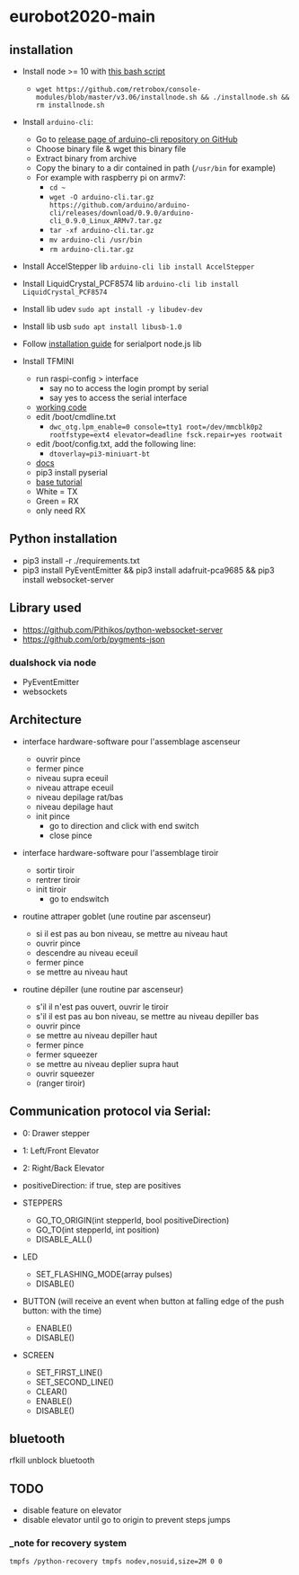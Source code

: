 # eurobot2020-main

## installation

- Install node >= 10 with [this bash script](https://github.com/retrobox/console-modules/blob/master/v3.06/installnode.sh)
    - `wget https://github.com/retrobox/console-modules/blob/master/v3.06/installnode.sh && ./installnode.sh && rm installnode.sh`
- Install `arduino-cli`:
    - Go to [release page of arduino-cli repository on GitHub](https://github.com/arduino/arduino-cli/releases)
    - Choose binary file & wget this binary file
    - Extract binary from archive
    - Copy the binary to a dir contained in path (`/usr/bin` for example)
    - For example with raspberry pi on armv7:
        - `cd ~`
        - `wget -O arduino-cli.tar.gz https://github.com/arduino/arduino-cli/releases/download/0.9.0/arduino-cli_0.9.0_Linux_ARMv7.tar.gz`
        - `tar -xf arduino-cli.tar.gz`
        - `mv arduino-cli /usr/bin`
        - `rm arduino-cli.tar.gz`
- Install AccelStepper lib `arduino-cli lib install AccelStepper`
- Install LiquidCrystal_PCF8574 lib `arduino-cli lib install LiquidCrystal_PCF8574`
- Install lib udev `sudo apt install -y libudev-dev`
- Install lib usb `sudo apt install libusb-1.0`
- Follow [installation guide](https://serialport.io/docs/guide-installation#raspberry-pi-linux) for serialport node.js lib 

- Install TFMINI
    - run raspi-config > interface
        - say no to access the login prompt by serial
        - say yes to access the serial interface
    - [working code](https://gist.github.com/lefuturiste/b30491bd0758af9cf26cbc696270d49a)
    - edit /boot/cmdline.txt
        - `dwc_otg.lpm_enable=0 console=tty1 root=/dev/mmcblk0p2 rootfstype=ext4 elevator=deadline fsck.repair=yes rootwait`
    - edit /boot/config.txt, add the following line:
      - `dtoverlay=pi3-miniuart-bt`
    - [docs](https://wiki.dfrobot.com/TF_Mini_LiDAR_ToF__Laser_Range_Sensor_SKU__SEN0259)
    - pip3 install pyserial
    - [base tutorial](https://github.com/TFmini/TFmini-RaspberryPi/blob/master/README.md)
    - White = TX
    - Green = RX
    - only need RX

## Python installation

- pip3 install -r ./requirements.txt
- pip3 install PyEventEmitter && pip3 install adafruit-pca9685 && pip3 install websocket-server

## Library used

- https://github.com/Pithikos/python-websocket-server
- https://github.com/orb/pygments-json

### dualshock via node

- PyEventEmitter
- websockets

## Architecture

- interface hardware-software pour l'assemblage ascenseur
    - ouvrir pince
    - fermer pince
    - niveau supra eceuil
    - niveau attrape eceuil
    - niveau depilage rat/bas
    - niveau depilage haut
    - init pince
        - go to direction and click with end switch
        - close pince

- interface hardware-software pour l'assemblage tiroir
    - sortir tiroir
    - rentrer tiroir
    - init tiroir
        - go to endswitch

- routine attraper goblet (une routine par ascenseur)
    - si il est pas au bon niveau, se mettre au niveau haut
    - ouvrir pince
    - descendre au niveau eceuil
    - fermer pince
    - se mettre au niveau haut

- routine dépiller (une routine par ascenseur)
    - s'il il n'est pas ouvert, ouvrir le tiroir
    - s'il il est pas au bon niveau, se mettre au niveau depiller bas
    - ouvrir pince
    - se mettre au niveau depiller haut
    - fermer pince
    - fermer squeezer
    - se mettre au niveau deplier supra haut
    - ouvrir squeezer
    - (ranger tiroir)

## Communication protocol via Serial:

- 0: Drawer stepper
- 1: Left/Front Elevator
- 2: Right/Back Elevator

- positiveDirection: if true, step are positives

- STEPPERS
    - GO_TO_ORIGIN(int stepperId, bool positiveDirection)
    - GO_TO(int stepperId, int position)
    - DISABLE_ALL()
- LED
    - SET_FLASHING_MODE(array pulses)
    - DISABLE()
- BUTTON (will receive an event when button at falling edge of the push button: with the time)
    - ENABLE()
    - DISABLE()
- SCREEN
    - SET_FIRST_LINE()
    - SET_SECOND_LINE()
    - CLEAR()
    - ENABLE()
    - DISABLE()

## bluetooth

rfkill unblock bluetooth

## TODO

- disable feature on elevator
- disable elevator until go to origin to prevent steps jumps

### _note for recovery system

```
tmpfs /python-recovery tmpfs nodev,nosuid,size=2M 0 0
```
